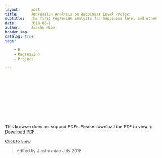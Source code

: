 ```yaml
---
layout:     post
title:      Regression Analysis on Happiness Level Project 
subtitle:   The first regresion analysis for happiness level and other dependent variables on a survey data.
date:       2018-06-1
author:     Jiashu Miao
header-img: 
catalog: true
tags:

    - R
    - Regression
    - Project 
    
---
```


<object data="https://michaelmiaomiao.github.io/webfile/Rregression.pdf" type="application/pdf" width="800px" height="1200px">
    <embed src="https://michaelmiaomiao.github.io/webfile/Rregression.pdf">
        <p>This browser does not support PDFs. Please download the PDF to view it: <a href="https://michaelmiaomiao.github.io/webfile/Rregression.pdf">Download PDF</a>.</p>
    </embed> 
</object>


[Click to view](https://render.githubusercontent.com/view/pdf?commit=4172f83a9592790c19d435b8095bf7041d0e8e71&enc_url=68747470733a2f2f7261772e67697468756275736572636f6e74656e742e636f6d2f6d69636861656c6d69616f6d69616f2f77656266696c652f343137326638336139353932373930633139643433356238303935626637303431643065386537312f5272656772657373696f6e2e706466&nwo=michaelmiaomiao%2Fwebfile&path=Rregression.pdf&repository_id=202414538&repository_type=Repository#dd4bfccc-2256-4c86-b701-80868a02ec3c)




> edited by Jiashu miao July 2018
